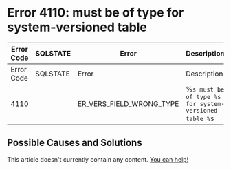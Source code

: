 
# Error 4110: must be of type for system-versioned table


| Error Code | SQLSTATE | Error | Description |
| --- | --- | --- | --- |
| Error Code | SQLSTATE | Error | Description |
| 4110 |  | ER_VERS_FIELD_WRONG_TYPE | %`s must be of type %s for system-versioned table %`s |




## Possible Causes and Solutions


This article doesn't currently contain any content. [You can help!](/kb/en/writing-and-editing-knowledge-base-articles/)

